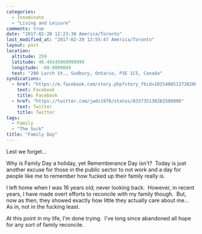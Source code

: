 ```yaml
---
categories:
  - Innominate
  - "Living and Leisure"
comments: true
date: "2017-02-20 12:23:38 America/Toronto"
last_modified_at: "2017-02-20 12:55:47 America/Toronto"
layout: post
location:
  altitude: 259
  latitude: 46.49145069999999
  longitude: -80.9899049
  text: "200 Larch St., Sudbury, Ontario, P3E 1C5, Canada"
syndications:
  - href: "https://m.facebook.com/story.php?story_fbid=10154085137382084&id=719142083"
    text: Facebook
    title: Facebook
  - href: "https://twitter.com/jwds1978/status/833735138282500096"
    text: Twitter
    title: Twitter
tags:
  - Family
  - "The Suck"
title: "Family Day"
---
```


Lest we forget&hellip;

Why is Family Day a holiday, yet Rememberance Day isn't?&nbsp; Today is just another excuse for those in the public sector to not work and a day for people
like me to remember how fucked up their family really is.

I left home when I was 16 years old; never looking back.&nbsp; However, in recent years, I have made overt efforts to reconcile with my family though.&nbsp;
But, now as then, they showed exactly how little they actually care about me&hellip;&nbsp; As in, not in the fucking least.

At this point in my life, I'm done trying.&nbsp; I've long since abandoned all hope for any sort of family reconcile.
